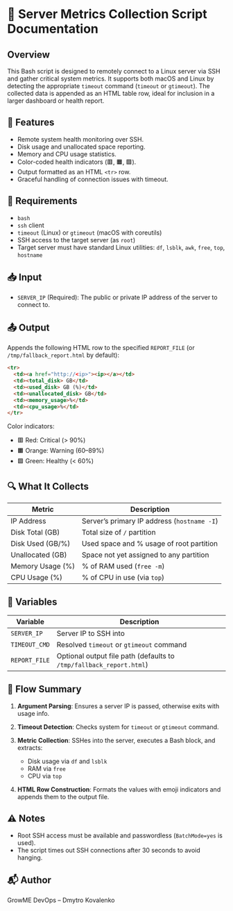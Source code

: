 # 📄 Server Metrics Collection Script Documentation

## Overview

This Bash script is designed to remotely connect to a Linux server via SSH and gather critical system metrics. It supports both macOS and Linux by detecting the appropriate `timeout` command (`timeout` or `gtimeout`). The collected data is appended as an HTML table row, ideal for inclusion in a larger dashboard or health report.

## 🔧 Features

- Remote system health monitoring over SSH.
- Disk usage and unallocated space reporting.
- Memory and CPU usage statistics.
- Color-coded health indicators (🟥, 🟧, 🟩).
- Output formatted as an HTML `<tr>` row.
- Graceful handling of connection issues with timeout.

## 🧰 Requirements

- `bash`
- `ssh` client
- `timeout` (Linux) or `gtimeout` (macOS with coreutils)
- SSH access to the target server (as `root`)
- Target server must have standard Linux utilities: `df`, `lsblk`, `awk`, `free`, `top`, `hostname`


## 📥 Input

- `SERVER_IP` (Required): The public or private IP address of the server to connect to.

## 📤 Output

Appends the following HTML row to the specified `REPORT_FILE` (or `/tmp/fallback_report.html` by default):

```html
<tr>
  <td><a href="http://<ip>"><ip></a></td>
  <td><total_disk> GB</td>
  <td><used_disk> GB (%)</td>
  <td><unallocated_disk> GB</td>
  <td><memory_usage>%</td>
  <td><cpu_usage>%</td>
</tr>
```

Color indicators:
- 🟥 Red: Critical (> 90%)
- 🟧 Orange: Warning (60–89%)
- 🟩 Green: Healthy (< 60%)

## 🔍 What It Collects

| Metric             | Description                                           |
|--------------------|-------------------------------------------------------|
| IP Address         | Server’s primary IP address (`hostname -I`)           |
| Disk Total (GB)    | Total size of `/` partition                           |
| Disk Used (GB/%)   | Used space and % usage of root partition              |
| Unallocated (GB)   | Space not yet assigned to any partition               |
| Memory Usage (%)   | % of RAM used (`free -m`)                             |
| CPU Usage (%)      | % of CPU in use (via `top`)                           |

## 📂 Variables

| Variable      | Description                                              |
|---------------|----------------------------------------------------------|
| `SERVER_IP`   | Server IP to SSH into                                    |
| `TIMEOUT_CMD` | Resolved `timeout` or `gtimeout` command                 |
| `REPORT_FILE` | Optional output file path (defaults to `/tmp/fallback_report.html`) |

## 🔄 Flow Summary

1. **Argument Parsing**:
   Ensures a server IP is passed, otherwise exits with usage info.

2. **Timeout Detection**:
   Checks system for `timeout` or `gtimeout` command.

3. **Metric Collection**:
   SSHes into the server, executes a Bash block, and extracts:
    - Disk usage via `df` and `lsblk`
    - RAM via `free`
    - CPU via `top`

4. **HTML Row Construction**:
   Formats the values with emoji indicators and appends them to the output file.

## ⚠️ Notes

- Root SSH access must be available and passwordless (`BatchMode=yes` is used).
- The script times out SSH connections after 30 seconds to avoid hanging.


## 📬 Author

GrowME DevOps – Dmytro Kovalenko